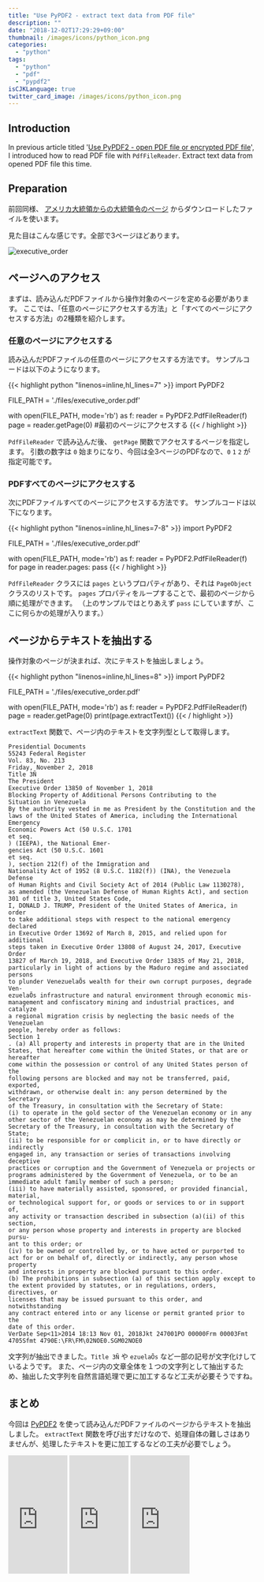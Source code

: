 ```yaml
---
title: "Use PyPDF2 - extract text data from PDF file"
description: ""
date: "2018-12-02T17:29:29+09:00"
thumbnail: /images/icons/python_icon.png
categories:
  - "python"
tags:
  - "python"
  - "pdf"
  - "pypdf2"
isCJKLanguage: true
twitter_card_image: /images/icons/python_icon.png
---
```


## Introduction

In previous article titled '[Use PyPDF2 - open PDF file or encrypted PDF file](/en/post/python/open-pdf-with-pypdf2/)', I introduced how to read PDF file with `PdfFileReader`. Extract text data from opened PDF file this time.

<!--adsense-->

## Preparation

前回同様、 [アメリカ大統領からの大統領令のページ](https://www.federalregister.gov/presidential-documents/executive-orders) からダウンロードしたファイルを使います。

見た目はこんな感じです。全部で3ページほどあります。

![executive_order](/images/20181202/executive_order.png)

## ページへのアクセス

まずは、読み込んだPDFファイルから操作対象のページを定める必要があります。
ここでは、「任意のページにアクセスする方法」と「すべてのページにアクセスする方法」の2種類を紹介します。

### 任意のページにアクセスする

読み込んだPDFファイルの任意のページにアクセスする方法です。
サンプルコードは以下のようになります。

{{< highlight python "linenos=inline,hl_lines=7" >}}
import PyPDF2

FILE_PATH = './files/executive_order.pdf'

with open(FILE_PATH, mode='rb') as f:
    reader = PyPDF2.PdfFileReader(f)
    page = reader.getPage(0) #最初のページにアクセスする
{{< / highlight >}}

`PdfFileReader` で読み込んだ後、 `getPage` 関数でアクセスするページを指定します。
引数の数字は `0` 始まりになり、今回は全3ページのPDFなので、`0` `1` `2` が指定可能です。

### PDFすべてのページにアクセスする

次にPDFファイルすべてのページにアクセスする方法です。
サンプルコードは以下になります。

{{< highlight python "linenos=inline,hl_lines=7-8" >}}
import PyPDF2

FILE_PATH = './files/executive_order.pdf'

with open(FILE_PATH, mode='rb') as f:
    reader = PyPDF2.PdfFileReader(f)
    for page in reader.pages:
        pass
{{< / highlight >}}

`PdfFileReader` クラスには `pages` というプロパティがあり、それは `PageObject` クラスのリストです。
`pages` プロパティをループすることで、最初のページから順に処理ができます。
（上のサンプルではとりあえず `pass` にしていますが、ここに何らかの処理が入ります。）

<!--adsense-->

## ページからテキストを抽出する

操作対象のページが決まれば、次にテキストを抽出しましょう。

{{< highlight python "linenos=inline,hl_lines=8" >}}
import PyPDF2

FILE_PATH = './files/executive_order.pdf'

with open(FILE_PATH, mode='rb') as f:
    reader = PyPDF2.PdfFileReader(f)
    page = reader.getPage(0)
    print(page.extractText())
{{< / highlight >}}

`extractText` 関数で、ページ内のテキストを文字列型として取得します。

```
Presidential Documents
55243 Federal Register
Vol. 83, No. 213
Friday, November 2, 2018
Title 3Ñ
The President
Executive Order 13850 of November 1, 2018
Blocking Property of Additional Persons Contributing to the
Situation in Venezuela
By the authority vested in me as President by the Constitution and the
laws of the United States of America, including the International Emergency
Economic Powers Act (50 U.S.C. 1701
et seq.
) (IEEPA), the National Emer-
gencies Act (50 U.S.C. 1601
et seq.
), section 212(f) of the Immigration and
Nationality Act of 1952 (8 U.S.C. 1182(f)) (INA), the Venezuela Defense
of Human Rights and Civil Society Act of 2014 (Public Law 113Ð278),
as amended (the Venezuelan Defense of Human Rights Act), and section
301 of title 3, United States Code,
I, DONALD J. TRUMP, President of the United States of America, in order
to take additional steps with respect to the national emergency declared
in Executive Order 13692 of March 8, 2015, and relied upon for additional
steps taken in Executive Order 13808 of August 24, 2017, Executive Order
13827 of March 19, 2018, and Executive Order 13835 of May 21, 2018,
particularly in light of actions by the Maduro regime and associated persons
to plunder VenezuelaÕs wealth for their own corrupt purposes, degrade Ven-
ezuelaÕs infrastructure and natural environment through economic mis-
management and confiscatory mining and industrial practices, and catalyze
a regional migration crisis by neglecting the basic needs of the Venezuelan
people, hereby order as follows:
Section 1
. (a) All property and interests in property that are in the United
States, that hereafter come within the United States, or that are or hereafter
come within the possession or control of any United States person of the
following persons are blocked and may not be transferred, paid, exported,
withdrawn, or otherwise dealt in: any person determined by the Secretary
of the Treasury, in consultation with the Secretary of State:
(i) to operate in the gold sector of the Venezuelan economy or in any
other sector of the Venezuelan economy as may be determined by the
Secretary of the Treasury, in consultation with the Secretary of State;
(ii) to be responsible for or complicit in, or to have directly or indirectly
engaged in, any transaction or series of transactions involving deceptive
practices or corruption and the Government of Venezuela or projects or
programs administered by the Government of Venezuela, or to be an
immediate adult family member of such a person;
(iii) to have materially assisted, sponsored, or provided financial, material,
or technological support for, or goods or services to or in support of,
any activity or transaction described in subsection (a)(ii) of this section,
or any person whose property and interests in property are blocked pursu-
ant to this order; or
(iv) to be owned or controlled by, or to have acted or purported to
act for or on behalf of, directly or indirectly, any person whose property
and interests in property are blocked pursuant to this order.
(b) The prohibitions in subsection (a) of this section apply except to
the extent provided by statutes, or in regulations, orders, directives, or
licenses that may be issued pursuant to this order, and notwithstanding
any contract entered into or any license or permit granted prior to the
date of this order.
VerDate Sep<11>2014 18:13 Nov 01, 2018Jkt 247001PO 00000Frm 00003Fmt 4705Sfmt 4790E:\FR\FM\02NOE0.SGM02NOE0
```

文字列が抽出できました。`Title 3Ñ` や `ezuelaÕs` など一部の記号が文字化けしているようです。
また、ページ内の文章全体を１つの文字列として抽出するため、抽出した文字列を自然言語処理で更に加工するなど工夫が必要そうですね。


## まとめ

今回は [PyPDF2](https://pythonhosted.org/PyPDF2/index.html) を使って読み込んだPDFファイルのページからテキストを抽出しました。 `extractText` 関数を呼び出すだけなので、処理自体の難しさはありませんが、処理したテキストを更に加工するなどの工夫が必要でしょう。

<iframe style="width:120px;height:240px;" marginwidth="0" marginheight="0" scrolling="no" frameborder="0" src="https://rcm-fe.amazon-adsystem.com/e/cm?ref=qf_sp_asin_til&t=soudegesu-22&m=amazon&o=9&p=8&l=as1&IS2=1&detail=1&asins=487311778X&linkId=c147d28e189fdaae2d03d9fa71dd1ea2&bc1=ffffff&lt1=_blank&fc1=333333&lc1=0066c0&bg1=ffffff&f=ifr">
</iframe>
<iframe style="width:120px;height:240px;" marginwidth="0" marginheight="0" scrolling="no" frameborder="0" src="https://rcm-fe.amazon-adsystem.com/e/cm?ref=qf_sp_asin_til&t=soudegesu-22&m=amazon&o=9&p=8&l=as1&IS2=1&detail=1&asins=4873117380&linkId=fffb54546b0abb4066b8c70034e45cee&bc1=ffffff&lt1=_blank&fc1=333333&lc1=0066c0&bg1=ffffff&f=ifr">
</iframe>
<iframe style="width:120px;height:240px;" marginwidth="0" marginheight="0" scrolling="no" frameborder="0" src="https://rcm-fe.amazon-adsystem.com/e/cm?ref=qf_sp_asin_til&t=soudegesu-22&m=amazon&o=9&p=8&l=as1&IS2=1&detail=1&asins=479738946X&linkId=a0f1182a7478439bc70e51d189ec3179&bc1=ffffff&lt1=_blank&fc1=333333&lc1=0066c0&bg1=ffffff&f=ifr">
</iframe>
